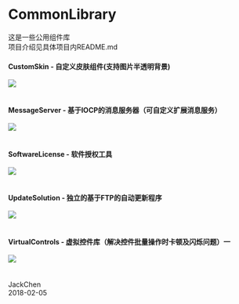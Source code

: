 # CommonLibrary
这是一些公用组件库<br>项目介绍见具体项目内README.md

#### CustomSkin - 自定义皮肤组件(支持图片半透明背景)<br><br>![](https://github.com/chen365409389/CommonLibrary/blob/master/Img/CS.png)<br><br>
#### MessageServer - 基于IOCP的消息服务器（可自定义扩展消息服务）<br><br>![](https://github.com/chen365409389/CommonLibrary/blob/master/Img/MS.png)<br><br>
#### SoftwareLicense - 软件授权工具<br><br>![](https://github.com/chen365409389/CommonLibrary/blob/master/Img/REG.png)<br><br>
#### UpdateSolution - 独立的基于FTP的自动更新程序<br><br>![](https://github.com/chen365409389/CommonLibrary/blob/master/Img/AU.png)<br><br>
#### VirtualControls - 虚拟控件库（解决控件批量操作时卡顿及闪烁问题）一<br><br>![](https://github.com/chen365409389/CommonLibrary/blob/master/Img/VC.png)<br><br>
JackChen<br>
2018-02-05

